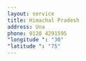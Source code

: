```yaml
---
layout: service
title: Himachal Pradesh
address: Una
phone: 0120 4291595
"longitude ": "30"
"latitude ": "75"
---
```

